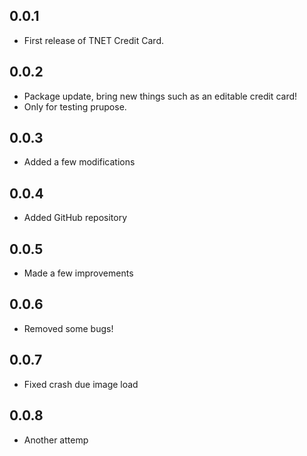 ## 0.0.1

* First release of TNET Credit Card.

## 0.0.2

* Package update, bring new things such as an editable credit card!
* Only for testing prupose.

## 0.0.3

* Added a few modifications

## 0.0.4

* Added GitHub repository

## 0.0.5

* Made a few improvements

## 0.0.6

* Removed some bugs!

## 0.0.7

* Fixed crash due image load

## 0.0.8

* Another attemp